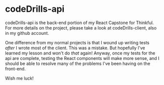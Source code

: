 # codeDrills-api

codeDrills-api is the back-end portion of my React Capstone for Thinkful.  For more details on the project,
please take a look at codeDrills-client, also in my github account.  

One difference from my normal projects is that I wound up writing tests *after* I wrote most of the client.
This was a mistake.  But hopefully I've learned my lesson and won't do *that* again!  Anyway, once my tests
for the api are complete, testing the React components will make more sense, and I should be able to resolve many 
of the problems I've been having on the front-end.

Wish me luck!
